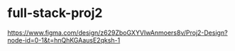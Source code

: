 # full-stack-proj2

https://www.figma.com/design/z629ZboGXYVIwAnmoers8v/Proj2-Design?node-id=0-1&t=hnQhKGAausE2qksh-1
